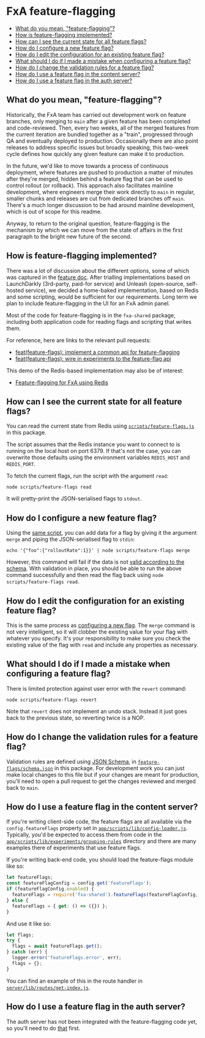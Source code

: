 # FxA feature-flagging

- [What do you mean, "feature-flagging"?](#what-do-you-mean-feature-flagging)
- [How is feature-flagging implemented?](#how-is-feature-flagging-implemented)
- [How can I see the current state for all feature flags?](#how-can-i-see-the-current-state-for-all-feature-flags)
- [How do I configure a new feature flag?](#how-do-i-configure-a-new-feature-flag)
- [How do I edit the configuration for an existing feature flag?](#how-do-i-edit-the-configuration-for-an-existing-feature-flag)
- [What should I do if I made a mistake when configuring a feature flag?](#what-should-i-do-if-i-made-a-mistake-when-configuring-a-feature-flag)
- [How do I change the validation rules for a feature flag?](#how-do-i-change-the-validation-rules-for-a-feature-flag)
- [How do I use a feature flag in the content server?](#how-do-i-use-a-feature-flag-in-the-content-server)
- [How do I use a feature flag in the auth server?](#how-do-i-use-a-feature-flag-in-the-auth-server)

## What do you mean, "feature-flagging"?

Historically,
the FxA team has carried out development work
on feature branches,
only merging to `main`
after a given feature has been completed
and code-reviewed.
Then,
every two weeks,
all of the merged features
from the current iteration
are bundled together as a "train",
progressed through QA
and eventually deployed to production.
Occasionally there are also point releases
to address specific issues
but broadly speaking,
this two-week cycle
defines how quickly
any given feature
can make it to production.

In the future,
we'd like to move towards
a process of continuous deployment,
where features are pushed to production
a matter of minutes
after they're merged,
hidden behind a feature flag
that can be used to control rollout
(or rollback).
This approach also facilitates
mainline development,
where engineers merge their work directly to `main`
in regular, smaller chunks
and releases are cut from
dedicated branches off `main`.
There's a much longer discussion
to be had around mainline development,
which is out of scope for this readme.

Anyway,
to return to the original question,
feature-flagging is the mechanism
by which we can move
from the state of affairs in the first paragraph
to the bright new future of the second.

## How is feature-flagging implemented?

There was a lot of discussion
about the different options,
some of which was captured in the [feature doc](https://docs.google.com/document/d/1pRQuK7GWM3zEZLObZCByDxU_cImduICHrL6SaPSoUkU/edit#heading=h.itc4v4xvi73s).
After trialling implementations
based on LaunchDarkly (3rd-party, paid-for service)
and Unleash (open-source, self-hosted service),
we decided a home-baked implementation,
based on Redis and some scripting,
would be sufficient for our requirements.
Long term we plan to include feature-flagging
in the UI for an FxA admin panel.

Most of the code for feature-flagging
is in the `fxa-shared` package,
including both application code
for reading flags
and scripting that writes them.

For reference,
here are links to the relevant pull requests:

- [feat(feature-flags): implement a common api for feature-flagging](https://github.com/mozilla/fxa-shared/pull/45)
- [feat(feature-flags): wire in experiments to the feature-flag api](https://github.com/mozilla/fxa-content-server/pull/7060)

This demo of the Redis-based implementation
may also be of interest:

- [Feature-flagging for FxA using Redis](https://vimeo.com/321952464)

## How can I see the current state for all feature flags?

You can read the current state from Redis
using [`scripts/feature-flags.js`](../scripts/feature-flags.js)
in this package.

The script assumes
that the Redis instance
you want to connect to
is running on the local host
on port 6379.
If that's not the case,
you can overwrite those defaults
using the environment variables
`REDIS_HOST` and `REDIS_PORT`.

To fetch the current flags,
run the script with the argument `read`:

```
node scripts/feature-flags read
```

It will pretty-print
the JSON-serialised flags
to `stdout`.

## How do I configure a new feature flag?

Using the [same script](#how-can-i-see-the-current-state-for-all-feature-flags),
you can add data for a flag
by giving it the argument `merge`
and piping the JSON-serialised flag
to `stdin`:

```
echo '{"foo":{"rolloutRate":1}}' | node scripts/feature-flags merge
```

However,
this command will fail
if the data is not
[valid according to the schema](#how-do-i-change-the-validation-rules-for-a-feature-flag).
With validation in place,
you should be able to run
the above command successfully
and then read the flag back
using `node scripts/feature-flags read`.

## How do I edit the configuration for an existing feature flag?

This is the same process
as [configuring a new flag](#how-do-i-configure-a-new-feature-flag).
The `merge` command is not very intelligent,
so it will clobber the existing value
for your flag with whatever you specify.
It's your responsibility to make sure
you check the existing value of the flag with `read`
and include any properties as necessary.

## What should I do if I made a mistake when configuring a feature flag?

There is limited protection
against user error
with the `revert` command:

```
node scripts/feature-flags revert
```

Note that `revert` does not implement an undo stack.
Instead it just goes back to the previous state,
so reverting twice is a NOP.

## How do I change the validation rules for a feature flag?

Validation rules are defined using [JSON Schema](https://json-schema.org/),
in [`feature-flags/schema.json`](schema.json)
in this package.
For development work
you can just make local changes to this file
but if your changes are meant for production,
you'll need to open a pull request
to get the changes reviewed
and merged back to `main`.

## How do I use a feature flag in the content server?

If you're writing client-side code,
the feature flags are all available
via the `config.featureFlags` property
set in [`app/scripts/lib/config-loader.js`](https://github.com/mozilla/fxa/blob/main/packages/fxa-content-server/app/scripts/lib/config-loader.js).
Typically,
you'd be expected to access them
from code in the [`app/scripts/lib/experiments/grouping-rules`](https://github.com/mozilla/fxa/tree/main/packages/fxa-content-server/app/scripts/lib/experiments/grouping-rules) directory
and there are many examples there
of experiments that use feature flags.

If you're writing back-end code,
you should load the feature-flags module
like so:

```js
let featureFlags;
const featureFlagConfig = config.get('featureFlags');
if (featureFlagConfig.enabled) {
  featureFlags = require('fxa-shared').featureFlags(featureFlagConfig, logger);
} else {
  featureFlags = { get: () => ({}) };
}
```

And use it like so:

```js
let flags;
try {
  flags = await featureFlags.get();
} catch (err) {
  logger.error('featureFlags.error', err);
  flags = {};
}
```

You can find an example of this
in the route handler
in [`server/lib/routes/get-index.js`](https://github.com/mozilla/fxa/blob/main/packages/fxa-content-server/server/lib/routes/get-index.js).

## How do I use a feature flag in the auth server?

The auth server has not been integrated
with the feature-flagging code yet,
so you'll need to do [that](https://github.com/mozilla/fxa/issues/475) first.
